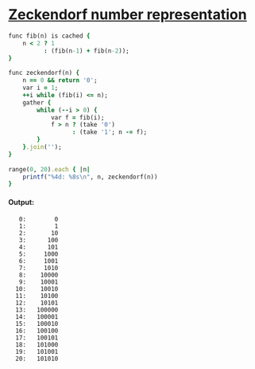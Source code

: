 [1]: http://rosettacode.org/wiki/Zeckendorf_number_representation

# [Zeckendorf number representation][1]

```ruby
func fib(n) is cached {
    n < 2 ? 1
          : (fib(n-1) + fib(n-2));
}
 
func zeckendorf(n) {
    n == 0 && return '0';
    var i = 1;
    ++i while (fib(i) <= n);
    gather {
        while (--i > 0) {
            var f = fib(i);
            f > n ? (take '0')
                  : (take '1'; n -= f);
        }
    }.join('');
}
 
range(0, 20).each { |n|
    printf("%4d: %8s\n", n, zeckendorf(n))
}
```

#### Output:
```
   0:        0
   1:        1
   2:       10
   3:      100
   4:      101
   5:     1000
   6:     1001
   7:     1010
   8:    10000
   9:    10001
  10:    10010
  11:    10100
  12:    10101
  13:   100000
  14:   100001
  15:   100010
  16:   100100
  17:   100101
  18:   101000
  19:   101001
  20:   101010
```